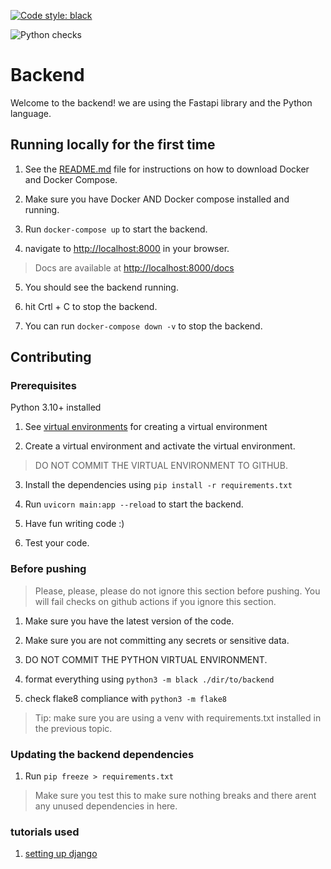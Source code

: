 [![Code style: black](https://img.shields.io/badge/code%20style-black-000000.svg)](https://github.com/psf/black)

![Python checks](https://github.com/C2H2-UF/ScheduGator/actions/workflows/greetings.yml/badge.svg)


# Backend

Welcome to the backend! we are using the Fastapi library and the Python language.

## Running locally for the first time

1. See the [README.md](docker/README.MD) file for instructions on how to download Docker and Docker Compose.

2. Make sure you have Docker AND Docker compose installed and running.

3. Run `docker-compose up` to start the backend.

4. navigate to [http://localhost:8000](http://localhost:8000) in your browser.

> Docs are available at [http://localhost:8000/docs](http://localhost:8000/docs)

5. You should see the backend running.

6. hit Crtl + C to stop the backend.

7. You can run `docker-compose down -v` to stop the backend.
## Contributing

### Prerequisites

Python 3.10+ installed

1. See [virtual environments](https://docs.python.org/3/library/venv.html) for creating a virtual environment

2. Create a virtual environment and activate the virtual environment.

> DO NOT COMMIT THE VIRTUAL ENVIRONMENT TO GITHUB.

3. Install the dependencies using `pip install -r requirements.txt`

4. Run `uvicorn main:app --reload` to start the backend.

5. Have fun writing code :)

<!-- WIP -->
6. Test your code. 

### Before pushing

> Please, please, please do not ignore this section before pushing. You will fail checks on github actions if you ignore this section.

1. Make sure you have the latest version of the code.

2. Make sure you are not committing any secrets or sensitive data.

3. DO NOT COMMIT THE PYTHON VIRTUAL ENVIRONMENT.

3. format everything using `python3 -m black ./dir/to/backend`

4. check flake8 compliance with `python3 -m flake8`

> Tip: make sure you are using a venv with requirements.txt installed in the previous topic.

### Updating the backend dependencies

1. Run `pip freeze > requirements.txt`

> Make sure you test this to make sure nothing breaks and there arent any unused dependencies in here.

### tutorials used 
<!-- 1 is no longer used for django -->
1. [setting up django](https://www.digitalocean.com/community/tutorials/build-a-to-do-application-using-django-and-react)
